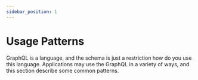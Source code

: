 ```yaml
---
sidebar_position: 1
---
```


# Usage Patterns

GraphQL is a language, and the schema is just a restriction how do you use
this language. Applications may use the GraphQL in a variety of ways, and this section
describe some common patterns.



